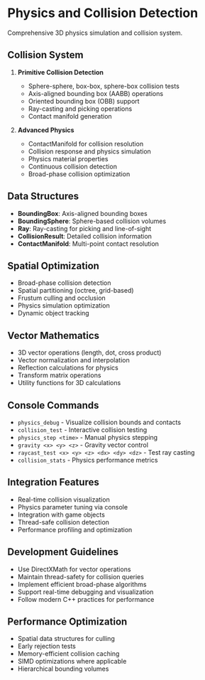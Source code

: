 # Physics and Collision Detection
Comprehensive 3D physics simulation and collision system.

## Collision System
1. **Primitive Collision Detection**
   - Sphere-sphere, box-box, sphere-box collision tests
   - Axis-aligned bounding box (AABB) operations
   - Oriented bounding box (OBB) support
   - Ray-casting and picking operations
   - Contact manifold generation

2. **Advanced Physics**
   - ContactManifold for collision resolution
   - Collision response and physics simulation
   - Physics material properties
   - Continuous collision detection
   - Broad-phase collision optimization

## Data Structures
- **BoundingBox**: Axis-aligned bounding boxes
- **BoundingSphere**: Sphere-based collision volumes
- **Ray**: Ray-casting for picking and line-of-sight
- **CollisionResult**: Detailed collision information
- **ContactManifold**: Multi-point contact resolution

## Spatial Optimization
- Broad-phase collision detection
- Spatial partitioning (octree, grid-based)
- Frustum culling and occlusion
- Physics simulation optimization
- Dynamic object tracking

## Vector Mathematics
- 3D vector operations (length, dot, cross product)
- Vector normalization and interpolation
- Reflection calculations for physics
- Transform matrix operations
- Utility functions for 3D calculations

## Console Commands
- `physics_debug` - Visualize collision bounds and contacts
- `collision_test` - Interactive collision testing
- `physics_step <time>` - Manual physics stepping
- `gravity <x> <y> <z>` - Gravity vector control
- `raycast_test <x> <y> <z> <dx> <dy> <dz>` - Test ray casting
- `collision_stats` - Physics performance metrics

## Integration Features
- Real-time collision visualization
- Physics parameter tuning via console
- Integration with game objects
- Thread-safe collision detection
- Performance profiling and optimization

## Development Guidelines
- Use DirectXMath for vector operations
- Maintain thread-safety for collision queries
- Implement efficient broad-phase algorithms
- Support real-time debugging and visualization
- Follow modern C++ practices for performance

## Performance Optimization
- Spatial data structures for culling
- Early rejection tests
- Memory-efficient collision caching
- SIMD optimizations where applicable
- Hierarchical bounding volumes